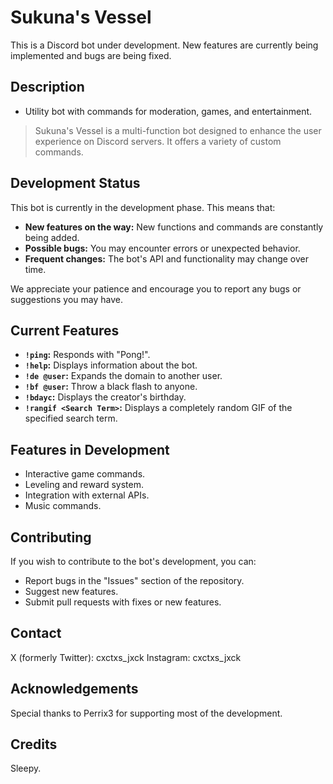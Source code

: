# Sukuna's Vessel

This is a Discord bot under development. New features are currently being implemented and bugs are being fixed.

## Description

*   Utility bot with commands for moderation, games, and entertainment.

> Sukuna's Vessel is a multi-function bot designed to enhance the user experience on Discord servers. It offers a variety of custom commands.

## Development Status

This bot is currently in the development phase. This means that:

*   **New features on the way:** New functions and commands are constantly being added.
*   **Possible bugs:** You may encounter errors or unexpected behavior.
*   **Frequent changes:** The bot's API and functionality may change over time.

We appreciate your patience and encourage you to report any bugs or suggestions you may have.

## Current Features

*   **`!ping`:** Responds with "Pong!".
*   **`!help`:** Displays information about the bot.
*   **`!de @user`:** Expands the domain to another user.
*   **`!bf @user`:** Throw a black flash to anyone.
*   **`!bdayc`:** Displays the creator's birthday.
*   **`!rangif <Search Term>`:** Displays a completely random GIF of the specified search term.

## Features in Development

*   Interactive game commands.
*   Leveling and reward system.
*   Integration with external APIs.
*   Music commands.

## Contributing

If you wish to contribute to the bot's development, you can:

*   Report bugs in the "Issues" section of the repository.
*   Suggest new features.
*   Submit pull requests with fixes or new features.

## Contact

X (formerly Twitter): cxctxs_jxck
Instagram: cxctxs_jxck

## Acknowledgements

Special thanks to Perrix3 for supporting most of the development.

## Credits

Sleepy.